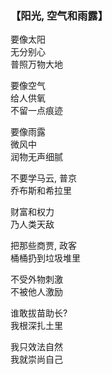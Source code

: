 ### 【阳光, 空气和雨露】

要像太阳  
无分别心  
普照万物大地

要像空气  
给人供氧  
不留一点痕迹

要像雨露  
微风中  
润物无声细腻

不要学马云, 普京  
乔布斯和希拉里

财富和权力  
乃人类天敌

把那些商贾, 政客  
桶桶扔到垃圾堆里

不受外物刺激  
不被他人激励

谁敢拔苗助长?  
我根深扎土里

我只效法自然  
我就崇尚自己
